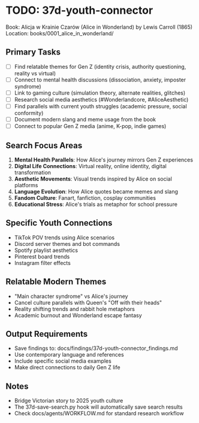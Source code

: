 # TODO: 37d-youth-connector
Book: Alicja w Krainie Czarów (Alice in Wonderland) by Lewis Carroll (1865)
Location: books/0001_alice_in_wonderland/

## Primary Tasks
- [ ] Find relatable themes for Gen Z (identity crisis, authority questioning, reality vs virtual)
- [ ] Connect to mental health discussions (dissociation, anxiety, imposter syndrome)
- [ ] Link to gaming culture (simulation theory, alternate realities, glitches)
- [ ] Research social media aesthetics (#Wonderlandcore, #AliceAesthetic)
- [ ] Find parallels with current youth struggles (academic pressure, social conformity)
- [ ] Document modern slang and meme usage from the book
- [ ] Connect to popular Gen Z media (anime, K-pop, indie games)

## Search Focus Areas
1. **Mental Health Parallels**: How Alice's journey mirrors Gen Z experiences
2. **Digital Life Connections**: Virtual reality, online identity, digital transformation
3. **Aesthetic Movements**: Visual trends inspired by Alice on social platforms
4. **Language Evolution**: How Alice quotes became memes and slang
5. **Fandom Culture**: Fanart, fanfiction, cosplay communities
6. **Educational Stress**: Alice's trials as metaphor for school pressure

## Specific Youth Connections
- TikTok POV trends using Alice scenarios
- Discord server themes and bot commands
- Spotify playlist aesthetics
- Pinterest board trends
- Instagram filter effects

## Relatable Modern Themes
- "Main character syndrome" vs Alice's journey
- Cancel culture parallels with Queen's "Off with their heads"
- Reality shifting trends and rabbit hole metaphors
- Academic burnout and Wonderland escape fantasy

## Output Requirements
- Save findings to: docs/findings/37d-youth-connector_findings.md
- Use contemporary language and references
- Include specific social media examples
- Make direct connections to daily Gen Z life

## Notes
- Bridge Victorian story to 2025 youth culture
- The 37d-save-search.py hook will automatically save search results
- Check docs/agents/WORKFLOW.md for standard research workflow